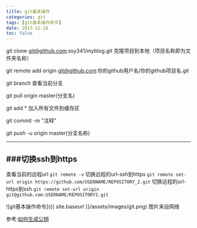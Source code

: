 ```yaml
---
title: git基本操作
categories: git
tags: [git基本操作命令]
date: 2013-12-18
toc: false
---
```


git clone git@github.com:ssy341/myblog.git  克隆项目到本地（项目名称即为文件夹名称）

git remote add origin git@github.com:你的github用户名/你的github项目名.git 

git branch 查看当前分支

git pull origin master(分支名) 

git add * 加入所有文件到缓存区

git commit -m "注释" 

git push -u origin master(分支名称)

---
###切换ssh到https
---
查看当前的远程url
`git remote -v`
切换远程的url-ssh到https
`git remote set-url origin https://github.com/USERNAME/REPOSITORY_2.git`
切换远程的url-https到ssh
`git remote set-url origin git@github.com:USERNAME/REPOSITORY2.git`



![git基本操作命令]({{ site.baseurl }}/assets/images/git.png)
图片来自网络

参考:[如何生成公钥][genssh]


[genssh]: https://code.csdn.net/help/CSDN_Code/code_support/FAQ_2_3
